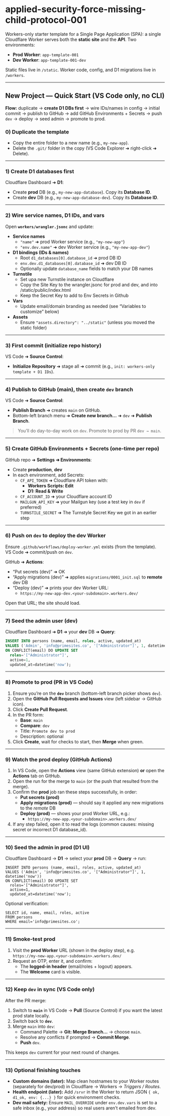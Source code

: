 # applied-security-force-missing-child-protocol-001

Workers-only starter template for a Single Page Application (SPA): a single Cloudflare Worker serves both the **static site** and the **API**. Two environments: 

- **Prod Worker**: `app-template-001`
- **Dev Worker**: `app-template-001-dev`

Static files live in `/static`. Worker code, config, and D1 migrations live in `/workers`.

---

## New Project — Quick Start (VS Code only, no CLI)

**Flow:** duplicate → **create D1 DBs first** → wire IDs/names in config → initial commit → publish to GitHub → add GitHub Environments + Secrets → push `dev` → deploy → seed admin → promote to prod.

### 0) Duplicate the template
- Copy the entire folder to a new name (e.g., `my-new-app`).
- Delete the `.git/` folder in the copy (VS Code Explorer ➜ right-click ➜ Delete).

---

### 1) Create D1 databases **first**
Cloudflare Dashboard ➜ **D1**:
- Create **prod** DB (e.g., `my-new-app-database`). Copy its **Database ID**.
- Create **dev** DB (e.g., `my-new-app-database-dev`). Copy its **Database ID**.

---

### 2) Wire service names, D1 IDs, and vars
Open **`workers/wrangler.jsonc`** and update:
- **Service names**
  - `"name"` ➜ prod Worker service (e.g., `"my-new-app"`)
  - `"env.dev.name"` ➜ dev Worker service (e.g., `"my-new-app-dev"`)
- **D1 bindings (IDs & names)**
  - Root `d1_databases[0].database_id` ➜ prod DB ID
  - `env.dev.d1_databases[0].database_id` ➜ dev DB ID
  - Optionally update `database_name` fields to match your DB names
- **Turnstile**
  - Set upa new Turnstile instance on Cloudflare 
  - Copy the Site Key to the wrangler.jsonc for prod and dev, and into /static/public/index.html
  - Keep the Secret Key to add to Env Secrets in Github
- **Vars**
  - Update email/domain branding as needed (see “Variables to customize” below)
- **Assets**
  - Ensure `"assets.directory": "../static"` (unless you moved the static folder)

---

### 3) First commit (initialize repo history)
VS Code ➜ **Source Control**:
- **Initialize Repository** ➜ stage all ➜ commit (e.g., `init: workers-only template + D1 IDs`).

---

### 4) Publish to GitHub (main), then create `dev` branch
VS Code ➜ **Source Control**:
- **Publish Branch** ➜ creates `main` on GitHub.
- Bottom-left branch menu ➜ **Create new branch…** ➜ `dev` ➜ **Publish Branch**.

> You’ll do day-to-day work on `dev`. Promote to prod by PR `dev → main`.

---

### 5) Create GitHub **Environments** + **Secrets** (one-time per repo)
GitHub repo ➜ **Settings ➜ Environments**:
- Create **production**, **dev**
- In each environment, add Secrets:
  - `CF_API_TOKEN` ➜ Cloudflare API token with:
    - **Workers Scripts: Edit**
    - **D1: Read & Write**
  - `CF_ACCOUNT_ID` ➜ your Cloudflare account ID
  - `MAILGUN_API_KEY` ➜ your Mailgun key (use a test key in `dev` if preferred)
  - `TURNSTILE_SECRET` ➜ The Turnstyle Secret Key we got in an earlier step

---

### 6) Push on `dev` to deploy the dev Worker
Ensure `.github/workflows/deploy-worker.yml` exists (from the template).  
VS Code ➜ commit/push on `dev`.

GitHub ➜ **Actions**:
- “Put secrets (dev)” ➜ OK
- “Apply migrations (dev)” ➜ applies `migrations/0001_init.sql` to **remote** dev DB
- “Deploy (dev)” ➜ prints your dev Worker URL:
  - `https://my-new-app-dev.<your-subdomain>.workers.dev/`

Open that URL; the site should load.

---

### 7) Seed the admin user (dev)
Cloudflare Dashboard ➜ **D1** ➜ your **dev** DB ➜ **Query**:
```sql
INSERT INTO persons (name, email, roles, active, updated_at)
VALUES ('Admin', 'info@primesites.co', '["Administrator"]', 1, datetime('now'))
ON CONFLICT(email) DO UPDATE SET
  roles='["Administrator"]',
  active=1,
  updated_at=datetime('now');
```

---

### 8) Promote to prod (PR in VS Code)

1. Ensure you’re on the **`dev`** branch (bottom-left branch picker shows `dev`).
2. Open the **GitHub Pull Requests and Issues** view (left sidebar → GitHub icon).
3. Click **Create Pull Request**.
4. In the PR form:
   - **Base**: `main`
   - **Compare**: `dev`
   - Title: `Promote dev to prod`
   - Description: optional
5. Click **Create**, wait for checks to start, then **Merge** when green.

---

### 9) Watch the prod deploy (GitHub Actions)

1. In VS Code, open the **Actions** view (same GitHub extension) **or** open the **Actions** tab on GitHub.
2. Open the run for the merge to `main` (or the push that resulted from the merge).
3. Confirm the **prod** job ran these steps successfully, in order:
   - **Put secrets (prod)**
   - **Apply migrations (prod)** — should say it applied any new migrations to the *remote* DB
   - **Deploy (prod)** — shows your prod Worker URL, e.g.:
     - `https://my-new-app.<your-subdomain>.workers.dev/`
4. If any step failed, open it to read the logs (common causes: missing secret or incorrect D1 database_id).

---

### 10) Seed the admin in prod (D1 UI)

Cloudflare Dashboard → **D1** → select your **prod** DB → **Query** → run:

    INSERT INTO persons (name, email, roles, active, updated_at)
    VALUES ('Admin', 'info@primesites.co', '["Administrator"]', 1, datetime('now'))
    ON CONFLICT(email) DO UPDATE SET
      roles='["Administrator"]',
      active=1,
      updated_at=datetime('now');

Optional verification:

    SELECT id, name, email, roles, active
    FROM persons
    WHERE email='info@primesites.co';

---

### 11) Smoke-test prod

1. Visit the **prod Worker** URL (shown in the deploy step), e.g.  
   `https://my-new-app.<your-subdomain>.workers.dev/`
2. Request an OTP, enter it, and confirm:
   - The **logged-in header** (email/roles + logout) appears.
   - The **Welcome** card is visible.

---

### 12) Keep `dev` in sync (VS Code only)

After the PR merge:

1. Switch to **`main`** in VS Code → **Pull** (Source Control) if you want the latest prod state locally.
2. Switch back to **`dev`**.
3. Merge `main` into `dev`:
   - Command Palette → **Git: Merge Branch…** → choose `main`.
   - Resolve any conflicts if prompted → **Commit Merge**.
   - **Push** `dev`.

This keeps `dev` current for your next round of changes.

---

### 13) Optional finishing touches

- **Custom domains (later):** Map clean hostnames to your Worker routes (separately for dev/prod) in Cloudflare → Workers → *Triggers / Routes*.
- **Health endpoint (later):** Add `/srvr` in the Worker to return JSON `{ ok, d1_ok, env: {...} }` for quick environment checks.
- **Dev mail safety:** Ensure `MAIL_OVERRIDE` under `env.dev.vars` is set to a safe inbox (e.g., your address) so real users aren’t emailed from dev.
